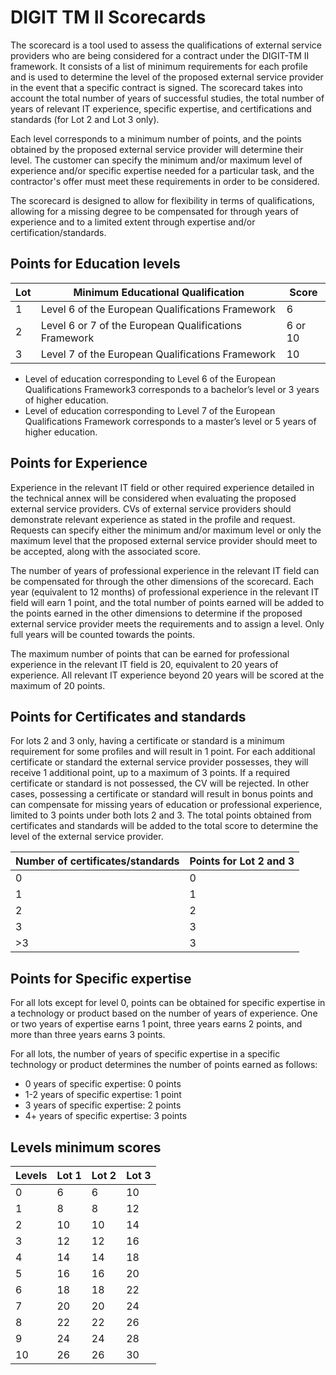 # DIGIT TM II Scorecards

The scorecard is a tool used to assess the qualifications of external service providers who are being considered for a contract under the DIGIT-TM II framework. It consists of a list of minimum requirements for each profile and is used to determine the level of the proposed external service provider in the event that a specific contract is signed. The scorecard takes into account the total number of years of successful studies, the total number of years of relevant IT experience, specific expertise, and certifications and standards (for Lot 2 and Lot 3 only).

Each level corresponds to a minimum number of points, and the points obtained by the proposed external service provider will determine their level. The customer can specify the minimum and/or maximum level of experience and/or specific expertise needed for a particular task, and the contractor's offer must meet these requirements in order to be considered.

The scorecard is designed to allow for flexibility in terms of qualifications, allowing for a missing degree to be compensated for through years of experience and to a limited extent through expertise and/or certification/standards.

## Points for Education levels

| Lot | Minimum Educational Qualification                     | Score   |
| --- | ----------------------------------------------------- | ------- |
| 1   | Level 6 of the European Qualifications Framework      | 6       |
| 2   | Level 6 or 7 of the European Qualifications Framework | 6 or 10 |
| 3   | Level 7 of the European Qualifications Framework      | 10      |

* Level of education corresponding to Level 6 of the European Qualifications Framework3 corresponds to a bachelor’s level or 3 years of higher education.
* Level of education corresponding to Level 7 of the European Qualifications Framework corresponds to a master’s level or 5 years of higher education.

## Points for Experience

Experience in the relevant IT field or other required experience detailed in the technical annex will be considered when evaluating the proposed external service providers. CVs of external service providers should demonstrate relevant experience as stated in the profile and request. Requests can specify either the minimum and/or maximum level or only the maximum level that the proposed external service provider should meet to be accepted, along with the associated score.

The number of years of professional experience in the relevant IT field can be compensated for through the other dimensions of the scorecard. Each year (equivalent to 12 months) of professional experience in the relevant IT field will earn 1 point, and the total number of points earned will be added to the points earned in the other dimensions to determine if the proposed external service provider meets the requirements and to assign a level. Only full years will be counted towards the points.

The maximum number of points that can be earned for professional experience in the relevant IT field is 20, equivalent to 20 years of experience. All relevant IT experience beyond 20 years will be scored at the maximum of 20 points.

## Points for Certificates and standards

For lots 2 and 3 only, having a certificate or standard is a minimum requirement for some profiles and will result in 1 point. For each additional certificate or standard the external service provider possesses, they will receive 1 additional point, up to a maximum of 3 points. If a required certificate or standard is not possessed, the CV will be rejected. In other cases, possessing a certificate or standard will result in bonus points and can compensate for missing years of education or professional experience, limited to 3 points under both lots 2 and 3. The total points obtained from certificates and standards will be added to the total score to determine the level of the external service provider.

| Number of certificates/standards | Points for Lot 2 and 3 |
| -------------------------------- | ---------------------- |
| 0                                | 0                      |
| 1                                | 1                      |
| 2                                | 2                      |
| 3                                | 3                      |
| >3                               | 3                      |

## Points for Specific expertise

For all lots except for level 0, points can be obtained for specific expertise in a technology or product based on the number of years of experience. One or two years of expertise earns 1 point, three years earns 2 points, and more than three years earns 3 points.

For all lots, the number of years of specific expertise in a specific technology or product determines the number of points earned as follows:

* 0 years of specific expertise: 0 points
* 1-2 years of specific expertise: 1 point
* 3 years of specific expertise: 2 points
* 4+ years of specific expertise: 3 points

## Levels minimum scores

| Levels | Lot 1 | Lot 2 | Lot 3 |
| ------ | ----- | ----- | ----- |
| 0      | 6     | 6     | 10    |
| 1      | 8     | 8     | 12    |
| 2      | 10    | 10    | 14    |
| 3      | 12    | 12    | 16    |
| 4      | 14    | 14    | 18    |
| 5      | 16    | 16    | 20    |
| 6      | 18    | 18    | 22    |
| 7      | 20    | 20    | 24    |
| 8      | 22    | 22    | 26    |
| 9      | 24    | 24    | 28    |
| 10     | 26    | 26    | 30    |

